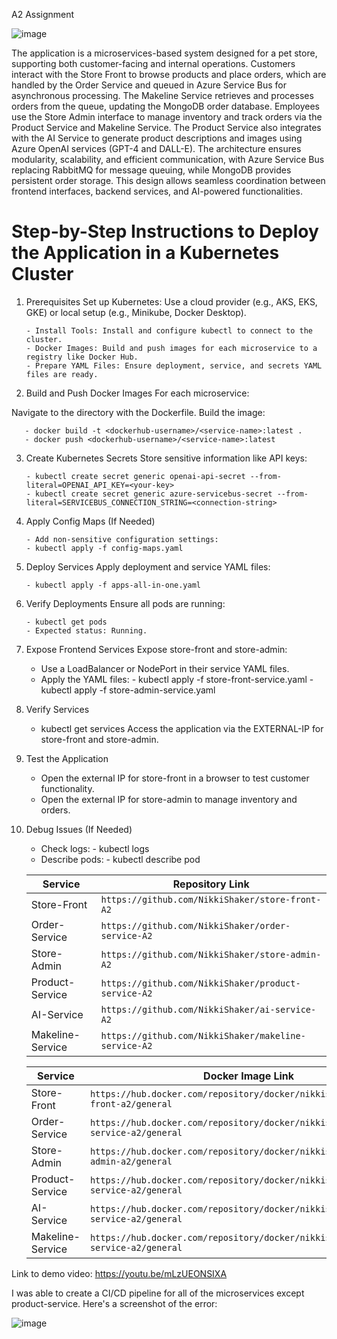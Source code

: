 A2 Assignment

![image](https://github.com/user-attachments/assets/a87890ad-079a-4262-847a-e356d0254c99)

The application is a microservices-based system designed for a pet store, supporting both customer-facing and internal operations. Customers interact with the Store Front to browse products and place orders, which are handled by the Order Service and queued in Azure Service Bus for asynchronous processing. The Makeline Service retrieves and processes orders from the queue, updating the MongoDB order database. Employees use the Store Admin interface to manage inventory and track orders via the Product Service and Makeline Service. The Product Service also integrates with the AI Service to generate product descriptions and images using Azure OpenAI services (GPT-4 and DALL-E). The architecture ensures modularity, scalability, and efficient communication, with Azure Service Bus replacing RabbitMQ for message queuing, while MongoDB provides persistent order storage. This design allows seamless coordination between frontend interfaces, backend services, and AI-powered functionalities.


# Step-by-Step Instructions to Deploy the Application in a Kubernetes Cluster

1. Prerequisites
Set up Kubernetes: Use a cloud provider (e.g., AKS, EKS, GKE) or local setup (e.g., Minikube, Docker Desktop).

       - Install Tools: Install and configure kubectl to connect to the cluster.
       - Docker Images: Build and push images for each microservice to a registry like Docker Hub.
       - Prepare YAML Files: Ensure deployment, service, and secrets YAML files are ready.
3. Build and Push Docker Images
For each microservice:

Navigate to the directory with the Dockerfile.
Build the image:

       - docker build -t <dockerhub-username>/<service-name>:latest .
       - docker push <dockerhub-username>/<service-name>:latest
       
3. Create Kubernetes Secrets
Store sensitive information like API keys:

       - kubectl create secret generic openai-api-secret --from-literal=OPENAI_API_KEY=<your-key>
       - kubectl create secret generic azure-servicebus-secret --from-literal=SERVICEBUS_CONNECTION_STRING=<connection-string>
   
5. Apply Config Maps (If Needed)

       - Add non-sensitive configuration settings:
       - kubectl apply -f config-maps.yaml
       
6. Deploy Services
Apply deployment and service YAML files:

       - kubectl apply -f apps-all-in-one.yaml
   
8. Verify Deployments
Ensure all pods are running:

       - kubectl get pods
       - Expected status: Running.
   
10. Expose Frontend Services
Expose store-front and store-admin:

       - Use a LoadBalancer or NodePort in their service YAML files.
       - Apply the YAML files:
              - kubectl apply -f store-front-service.yaml
              - kubectl apply -f store-admin-service.yaml
         
12. Verify Services
       - kubectl get services
Access the application via the EXTERNAL-IP for store-front and store-admin.

13. Test the Application
       - Open the external IP for store-front in a browser to test customer functionality.
       - Open the external IP for store-admin to manage inventory and orders.
14. Debug Issues (If Needed)
       - Check logs:
              - kubectl logs <pod-name>
       - Describe pods:
              - kubectl describe pod <pod-name>
       
       
       | **Service**         | **Repository Link**                       |
       |---------------------|-------------------------------------------|
       | Store-Front         | `https://github.com/NikkiShaker/store-front-A2`                           |
       | Order-Service       | `https://github.com/NikkiShaker/order-service-A2`                           |
       | Store-Admin         | `https://github.com/NikkiShaker/store-admin-A2`                           |
       | Product-Service     | `https://github.com/NikkiShaker/product-service-A2`                           |
       | AI-Service          | `https://github.com/NikkiShaker/ai-service-A2`                           |
       | Makeline-Service    | `https://github.com/NikkiShaker/makeline-service-A2`                           |


       

       | **Service**         | **Docker Image Link**                     |
       |---------------------|-------------------------------------------|
       | Store-Front         | `https://hub.docker.com/repository/docker/nikkishaker/store-front-a2/general`                           |
       | Order-Service       | `https://hub.docker.com/repository/docker/nikkishaker/order-service-a2/general`                           |
       | Store-Admin         | `https://hub.docker.com/repository/docker/nikkishaker/store-admin-a2/general`                           |
       | Product-Service     | `https://hub.docker.com/repository/docker/nikkishaker/product-service-a2/general`                           |
       | AI-Service          | `https://hub.docker.com/repository/docker/nikkishaker/ai-service-a2/general`                           |
       | Makeline-Service    | `https://hub.docker.com/repository/docker/nikkishaker/makeline-service-a2/general`                           |


Link to demo video: https://youtu.be/mLzUEONSIXA

I was able to create a CI/CD pipeline for all of the microservices except product-service. Here's a screenshot of the error:

![image](https://github.com/user-attachments/assets/7a1cb615-c409-48ca-b3ce-f721523eb482)
